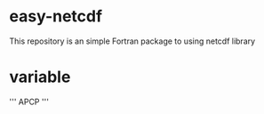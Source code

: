 # easy-netcdf
This repository is an simple Fortran package to using netcdf library

# variable
'''
APCP
'''
